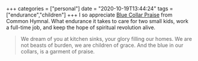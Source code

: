 +++
categories = ["personal"]
date = "2020-10-19T13:44:24"
tags = ["endurance","children"]
+++
I so appreciate [Blue Collar Praise](https://open.spotify.com/track/0Rtj0nSbKhgyhSDsMgUF2z) from Common Hymnal. What endurance it takes to care for two small kids, work a full-time job, and keep the hope of spiritual revolution alive.

> We dream of you at kitchen sinks,
>  your glory filling our homes.
> We are not beasts of burden,
>  we are children of grace.
> And the blue in our collars,
>  is a garment of praise.
               